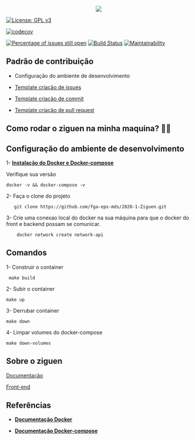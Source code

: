 <p align = "center">
  <img src="https://raw.githubusercontent.com/fga-eps-mds/2020-1-Ziguen/develop/docs/imagens/logo.png"/>
</p>

[![License: GPL v3](https://img.shields.io/badge/License-GPL%20v3-blue.svg)](https://www.gnu.org/licenses/gpl-3.0)

[![codecov](https://codecov.io/gh/francisco1code/2020-1-Ziguen/branch/master/graph/badge.svg?token=IZOLPZ4CB8)](https://codecov.io/gh/francisco1code/2020-1-Ziguen)

[![Percentage of issues still open](http://isitmaintained.com/badge/open/fga-eps-mds/2020-1-Ziguen.svg)](http://isitmaintained.com/project/fga-eps-mds/2020-1-Ziguen "Percentage of issues still open")
[![Build Status](https://travis-ci.com/fga-eps-mds/2020-1-Ziguen.svg?branch=master)](https://travis-ci.com/fga-eps-mds/2020-1-Ziguen)
[![Maintainability](https://api.codeclimate.com/v1/badges/f09da1acad6ad6fa9f89/maintainability)](https://codeclimate.com/github/fga-eps-mds/2020-1-Ziguen/maintainability)

## Padrão de contribuição
* Configuração do ambiente de desenvolvimento

* [Template criação de issues](https://github.com/fga-eps-mds/2020-1-Ziguen/tree/master/.github/issue_template)

* [Template criação de commit](https://github.com/fga-eps-mds/2020-1-Ziguen/blob/master/.github/commit_template/commit_policy.md)

* [Template criação de pull request](https://github.com/fga-eps-mds/2020-1-Ziguen/blob/master/.github/pull_request_template/pull_request_template.md)

## Como rodar o ziguen na minha maquina? 🤔🤔

## Configuração do ambiente de desenvolvimento


 1- [**Instalação do Docker e Docker-compose**](https://github.com/francisco1code/docs/blob/master/Docker-e-Docker-compose.md)

Verifique sua versão
  
    docker -v && docker-compose -v

2- Faça o clone do projeto

       git clone https://github.com/fga-eps-mds/2020-1-Ziguen.git
       
3- Crie uma conexao local do docker na sua máquina para que o docker do front e backend possam se comunicar.

        docker network create network-api

## Comandos

  1- Construir o container
        
     make build
  2- Subir o container

    make up

  3- Derrubar container
      
    make down
    
  4- Limpar volumes do docker-compose
  
    make down-volumes


## Sobre o ziguen
[Documentação](https://fga-eps-mds.github.io/2020-1-Ziguen/)

[Front-end](https://github.com/fga-eps-mds/2020.1-Ziguen-Front)

## Referências
 * [**Documentação Docker**](https://docs.docker.com/get-docker/)

 * [**Documentação Docker-compose**](https://docs.docker.com/compose/)
